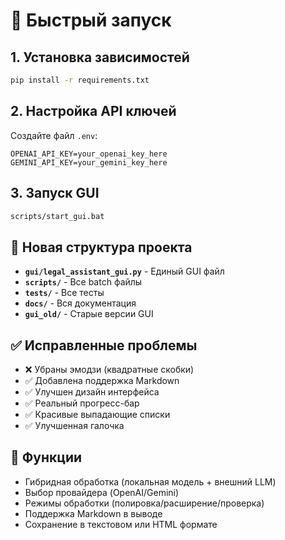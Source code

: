 # 🚀 Быстрый запуск

## 1. Установка зависимостей
```bash
pip install -r requirements.txt
```

## 2. Настройка API ключей
Создайте файл `.env`:
```env
OPENAI_API_KEY=your_openai_key_here
GEMINI_API_KEY=your_gemini_key_here
```

## 3. Запуск GUI
```bash
scripts/start_gui.bat
```

## 📁 Новая структура проекта

- **`gui/legal_assistant_gui.py`** - Единый GUI файл
- **`scripts/`** - Все batch файлы
- **`tests/`** - Все тесты
- **`docs/`** - Вся документация
- **`gui_old/`** - Старые версии GUI

## ✅ Исправленные проблемы

- ❌ Убраны эмодзи (квадратные скобки)
- ✅ Добавлена поддержка Markdown
- ✅ Улучшен дизайн интерфейса
- ✅ Реальный прогресс-бар
- ✅ Красивые выпадающие списки
- ✅ Улучшенная галочка

## 🎯 Функции

- Гибридная обработка (локальная модель + внешний LLM)
- Выбор провайдера (OpenAI/Gemini)
- Режимы обработки (полировка/расширение/проверка)
- Поддержка Markdown в выводе
- Сохранение в текстовом или HTML формате
